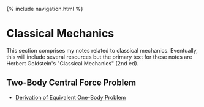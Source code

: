 {% include navigation.html %}

# Classical Mechanics
This section comprises my notes related to classical mechanics.
Eventually, this will include several resources but the primary text for these notes are Herbert Goldstein's "Classical Mechanics" (2nd ed).

## Two-Body Central Force Problem
- [Derivation of Equivalent One-Body Problem](https://rprador.github.io/rprador/mechanics/one-body)
